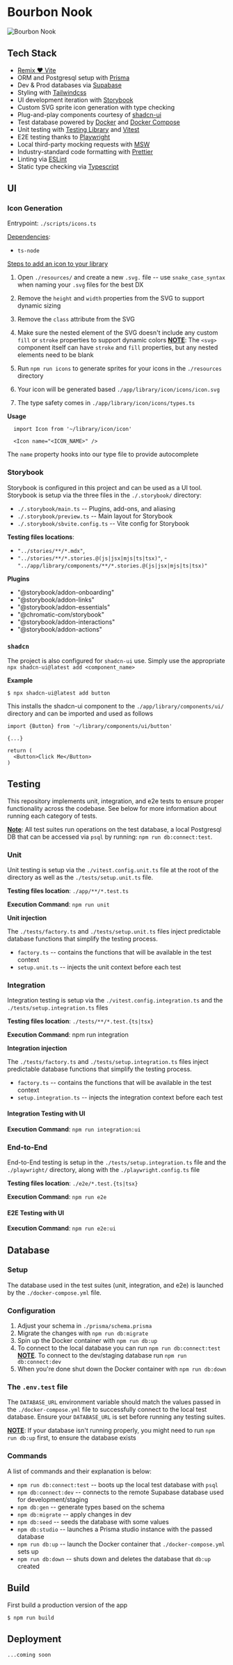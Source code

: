 # Bourbon Nook
![Bourbon Nook](https://res.cloudinary.com/jpeckiii/image/upload/w_1000,ar_16:9,c_fill,g_auto,e_sharpen/v1713476266/bourbon_jc09ol.png)

## Tech Stack
- [Remix ❤️ Vite](https://remix.run/docs/en/main/future/vite)
- ORM and Postgresql setup with [Prisma](https://www.prisma.io/)
- Dev & Prod databases via [Supabase](https://supabase.com/)
- Styling with [Tailwindcss](https://tailwindcss.com/)
- UI development iteration with [Storybook](https://storybook.js.org/)
- Custom SVG sprite icon generation with type checking
- Plug-and-play components courtesy of [shadcn-ui](https://ui.shadcn.com/)
- Test database powered by [Docker](https://www.docker.com/) and [Docker Compose](https://docs.docker.com/compose/)
- Unit testing with [Testing Library](https://testing-library.com/) and [Vitest](https://vitest.dev/)
- E2E testing thanks to [Playwright](https://playwright.dev/)
- Local third-party mocking requests with [MSW](https://mswjs.io/)
- Industry-standard code formatting with [Prettier](https://prettier.io/)
- Linting via [ESLint](https://eslint.org/)
- Static type checking via [Typescript](https://www.typescriptlang.org/)


## UI

### Icon Generation
Entrypoint: `./scripts/icons.ts`

<u>Dependencies</u>:
  * `ts-node`


<u>Steps to add an icon to your library</u>
1. Open `./resources/` and create a new `.svg.` file -- use `snake_case_syntax` when naming your `.svg` files for the best DX

2. Remove the `height` and `width` properties from the SVG to support dynamic sizing

3. Remove the `class` attribute from the SVG

4. Make sure the nested element of the SVG doesn't include any custom `fill` or `stroke` properties to support dynamic colors
  <U>**NOTE**</U>: The `<svg>` component itself can have `stroke` and `fill` properties, but any nested elements need to be blank

5. Run `npm run icons` to generate sprites for your icons in the `./resources` directory

6. Your icon will be generated based `./app/library/icon/icons/icon.svg`

7. The type safety comes in `./app/library/icon/icons/types.ts`

**Usage**
```
  import Icon from '~/library/icon/icon'

  <Icon name="<ICON_NAME>" />
```

The `name` property hooks into our type file to provide autocomplete

### Storybook
Storybook is configured in this project and can be used as a UI tool. Storybook is setup via the three files in the `./.storybook/` directory:
* `./.storybook/main.ts` -- Plugins, add-ons, and aliasing
* `./.storybook/preview.ts` -- Main layout for Storybook
* `./.storybook/sbvite.config.ts` -- Vite config for Storybook

**Testing files locations**: 
- `"../stories/**/*.mdx"`,
- `"../stories/**/*.stories.@(js|jsx|mjs|ts|tsx)"`,
-`"../app/library/components/**/*.stories.@(js|jsx|mjs|ts|tsx)"`

**Plugins**
- "@storybook/addon-onboarding"
- "@storybook/addon-links"
- "@storybook/addon-essentials"
- "@chromatic-com/storybook"
- "@storybook/addon-interactions"
- "@storybook/addon-actions"


### `shadcn`
The project is also configured for `shadcn-ui` use. Simply use the appropriate `npx shadcn-ui@latest add <component_name>`

**Example**
```
$ npx shadcn-ui@latest add button
```

This installs the shadcn-ui component to the `./app/library/components/ui/` directory and can be imported and used as follows

```
import {Button} from '~/library/components/ui/button'

{...}

return (
  <Button>Click Me</Button>
)
```

## Testing
This repository implements unit, integration, and e2e tests to ensure proper functionality across the codebase. See below for more information about running each category of tests.

<U>**Note**</U>: All test suites run operations on the test database, a local Postgresql DB that can be accessed via `psql` by running:
`npm run db:connect:test`. 

### Unit
Unit testing is setup via the `./vitest.config.unit.ts` file at the root of the directory as well as the `./tests/setup.unit.ts` file.

**Testing files location**: `./app/**/*.test.ts`

**Execution Command**: `npm run unit`

**Unit injection**

The `./tests/factory.ts` and `./tests/setup.unit.ts` files inject predictable database functions that simplify the testing process. 

* `factory.ts` -- contains the functions that will be available in the test context
* `setup.unit.ts` -- injects the unit context before each test

### Integration
Integration testing is setup via the `./vitest.config.integration.ts` and the `./tests/setup.integration.ts` files

**Testing files location**: `./tests/**/*.test.{ts|tsx}`

**Execution Command**: npm run integration

**Integration injection**

The `./tests/factory.ts` and `./tests/setup.integration.ts` files inject predictable database functions that simplify the testing process. 

* `factory.ts` -- contains the functions that will be available in the test context
* `setup.integration.ts` -- injects the integration context before each test

#### Integration Testing with UI

**Execution Command**: `npm run integration:ui`

### End-to-End
End-to-End testing is setup in the `./tests/setup.integration.ts` file and the `./playwright/` directory, along with the `./playwright.config.ts` file

**Testing files location**: `./e2e/*.test.{ts|tsx}`

**Execution Command**: `npm run e2e`

#### E2E Testing with UI

**Execution Command**: `npm run e2e:ui`

## Database

### Setup
The database used in the test suites (unit, integration, and e2e) is launched by the `./docker-compose.yml` file.

### Configuration
1. Adjust your schema in `./prisma/schema.prisma`
2. Migrate the changes with `npm run db:migrate`
3. Spin up the Docker container with `npm run db:up`
4. To connect to the local database you can run `npm run db:connect:test`
  <u>**NOTE**</u>. To connect to the dev/staging database run `npm run db:connect:dev`
5. When you're done shut down the Docker container with `npm run db:down`


### The `.env.test` file
The `DATABASE_URL` environment variable should match the values passed in the `./docker-compose.yml` file to successfully connect to the local test database. Ensure your `DATABASE_URL` is set before running any testing suites.


<u>**NOTE**</u>: If your database isn't running properly, you might need to run `npm run db:up` first, to ensure the database exists

### Commands
A list of commands and their explanation is below:
- `npm run db:connect:test` -- boots up the local test database with `psql`
- `npm db:connect:dev` -- connects to the remote Supabase database used for development/staging
- `npm db:gen` -- generate types based on the schema
- `npm db:migrate` -- apply changes in dev
- `npm db:seed` -- seeds the database with some values
- `npm db:studio` -- launches a Prisma studio instance with the passed database
- `npm run db:up` -- launch the Docker container that `./docker-compose.yml` sets up
- `npm run db:down` -- shuts down and deletes the database that `db:up` created



## Build
First build a production version of the app
```
$ npm run build
```


## Deployment
```
...coming soon
```
